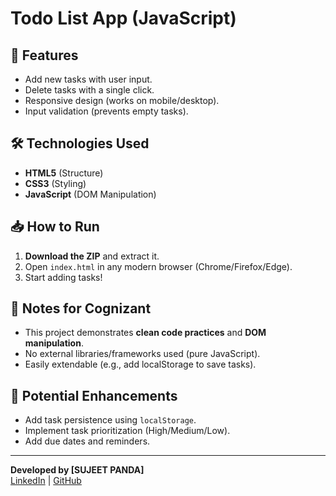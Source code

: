 # Todo List App (JavaScript)


## 🚀 Features
- Add new tasks with user input.
- Delete tasks with a single click.
- Responsive design (works on mobile/desktop).
- Input validation (prevents empty tasks).

## 🛠️ Technologies Used
- **HTML5** (Structure)
- **CSS3** (Styling)
- **JavaScript** (DOM Manipulation)

## 📥 How to Run
1. **Download the ZIP** and extract it.
2. Open `index.html` in any modern browser (Chrome/Firefox/Edge).
3. Start adding tasks!


## 📝 Notes for Cognizant
- This project demonstrates **clean code practices** and **DOM manipulation**.
- No external libraries/frameworks used (pure JavaScript).
- Easily extendable (e.g., add localStorage to save tasks).

## 🔧 Potential Enhancements
- Add task persistence using `localStorage`.
- Implement task prioritization (High/Medium/Low).
- Add due dates and reminders.

---

**Developed by [SUJEET PANDA]**  
[LinkedIn](#linkedin.com/in/sujeetpanda30) | [GitHub](#github.com/SUJEETPANDA001)